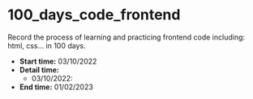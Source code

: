 # 100_days_code_frontend
Record the process of learning and practicing frontend code including: html, css... in 100 days.
- **Start time:** 03/10/2022
- **Detail time:**
  - 03/10/2022:
- **End time:** 01/02/2023
